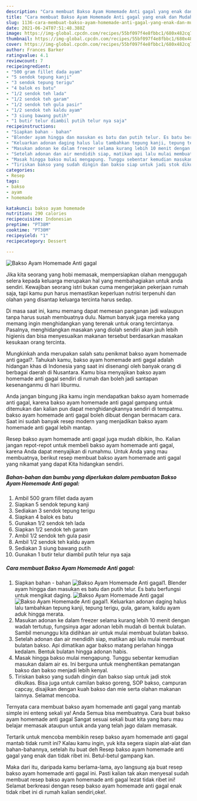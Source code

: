 ```yaml
---
description: "Cara membuat Bakso Ayam Homemade Anti gagal yang enak dan Mudah Dibuat"
title: "Cara membuat Bakso Ayam Homemade Anti gagal yang enak dan Mudah Dibuat"
slug: 1136-cara-membuat-bakso-ayam-homemade-anti-gagal-yang-enak-dan-mudah-dibuat
date: 2021-06-24T07:51:48.388Z
image: https://img-global.cpcdn.com/recipes/55bf097f4e8fbbc1/680x482cq70/bakso-ayam-homemade-anti-gagal-foto-resep-utama.jpg
thumbnail: https://img-global.cpcdn.com/recipes/55bf097f4e8fbbc1/680x482cq70/bakso-ayam-homemade-anti-gagal-foto-resep-utama.jpg
cover: https://img-global.cpcdn.com/recipes/55bf097f4e8fbbc1/680x482cq70/bakso-ayam-homemade-anti-gagal-foto-resep-utama.jpg
author: Frances Barker
ratingvalue: 4.1
reviewcount: 7
recipeingredient:
- "500 gram fillet dada ayam"
- "5 sendok tepung kanji"
- "3 sendok tepung terigu"
- "4 balok es batu"
- "1/2 sendok teh lada"
- "1/2 sendok teh garam"
- "1/2 sendok teh gula pasir"
- "1/2 sendok teh kaldu ayam"
- "3 siung bawang putih"
- "1 butir telur diambil putih telur nya saja"
recipeinstructions:
- "Siapkan bahan - bahan"
- "Blender ayam hingga dan masukan es batu dan putih telur. Es batu berfungsi untuk mengikat daging."
- "Keluarkan adonan daging halus lalu tambahkan tepung kanji, tepung terigu, gula, garam, kaldu ayam aduk hingga merata."
- "Masukan adonan ke dalam freezer selama kurang lebih 10 menit dengan wadah tertutup, fungsinya agar adonan lebih mudah di bentuk bulatan. Sambil menunggu kita didihkan air untuk mulai membuat bulatan bakso."
- "Setelah adonan dan air mendidih siap, matikan api lalu mulai membuat bulatan bakso. Api dimatikan agar bakso matang perlahan hingga kedalam. Bentuk bulatan hingga adonan habis."
- "Masak hingga bakso mulai mengapung. Tunggu sebentar kemudian masukan dalam air es. Ini berguna untuk menghentikan pematangan bakso dan bakso menjadi lebih kenyal."
- "Tiriskan bakso yang sudah dingin dan bakso siap untuk jadi stok dikulkas. Bisa juga untuk camilan bakso goreng, SOP bakso, campuran capcay, disajikan dengan kuah bakso dan mie serta olahan makanan lainnya. Selamat mencoba."
categories:
- Resep
tags:
- bakso
- ayam
- homemade

katakunci: bakso ayam homemade 
nutrition: 290 calories
recipecuisine: Indonesian
preptime: "PT38M"
cooktime: "PT30M"
recipeyield: "1"
recipecategory: Dessert

---
```



![Bakso Ayam Homemade Anti gagal](https://img-global.cpcdn.com/recipes/55bf097f4e8fbbc1/680x482cq70/bakso-ayam-homemade-anti-gagal-foto-resep-utama.jpg)

Jika kita seorang yang hobi memasak, mempersiapkan olahan menggugah selera kepada keluarga merupakan hal yang membahagiakan untuk anda sendiri. Kewajiban seorang istri bukan cuma mengerjakan pekerjaan rumah saja, tapi kamu pun harus memastikan keperluan nutrisi terpenuhi dan olahan yang disantap keluarga tercinta harus sedap.

Di masa  saat ini, kamu memang dapat memesan panganan jadi walaupun tanpa harus susah membuatnya dulu. Namun banyak juga mereka yang memang ingin menghidangkan yang terenak untuk orang tercintanya. Pasalnya, menghidangkan masakan yang diolah sendiri akan jauh lebih higienis dan bisa menyesuaikan makanan tersebut berdasarkan masakan kesukaan orang tercinta. 



Mungkinkah anda merupakan salah satu penikmat bakso ayam homemade anti gagal?. Tahukah kamu, bakso ayam homemade anti gagal adalah hidangan khas di Indonesia yang saat ini disenangi oleh banyak orang di berbagai daerah di Nusantara. Kamu bisa menyajikan bakso ayam homemade anti gagal sendiri di rumah dan boleh jadi santapan kesenanganmu di hari liburmu.

Anda jangan bingung jika kamu ingin mendapatkan bakso ayam homemade anti gagal, karena bakso ayam homemade anti gagal gampang untuk ditemukan dan kalian pun dapat menghidangkannya sendiri di tempatmu. bakso ayam homemade anti gagal boleh dibuat dengan bermacam cara. Saat ini sudah banyak resep modern yang menjadikan bakso ayam homemade anti gagal lebih mantap.

Resep bakso ayam homemade anti gagal juga mudah dibikin, lho. Kalian jangan repot-repot untuk membeli bakso ayam homemade anti gagal, karena Anda dapat menyajikan di rumahmu. Untuk Anda yang mau membuatnya, berikut resep membuat bakso ayam homemade anti gagal yang nikamat yang dapat Kita hidangkan sendiri.

<!--inarticleads1-->

##### Bahan-bahan dan bumbu yang diperlukan dalam pembuatan Bakso Ayam Homemade Anti gagal:

1. Ambil 500 gram fillet dada ayam
1. Siapkan 5 sendok tepung kanji
1. Sediakan 3 sendok tepung terigu
1. Siapkan 4 balok es batu
1. Gunakan 1/2 sendok teh lada
1. Siapkan 1/2 sendok teh garam
1. Ambil 1/2 sendok teh gula pasir
1. Ambil 1/2 sendok teh kaldu ayam
1. Sediakan 3 siung bawang putih
1. Gunakan 1 butir telur diambil putih telur nya saja




<!--inarticleads2-->

##### Cara membuat Bakso Ayam Homemade Anti gagal:

1. Siapkan bahan - bahan
<img src="https://img-global.cpcdn.com/steps/1197e5b034c6fc06/160x128cq70/bakso-ayam-homemade-anti-gagal-langkah-memasak-1-foto.jpg" alt="Bakso Ayam Homemade Anti gagal">1. Blender ayam hingga dan masukan es batu dan putih telur. Es batu berfungsi untuk mengikat daging.
<img src="https://img-global.cpcdn.com/steps/1ce053ed3e00ce01/160x128cq70/bakso-ayam-homemade-anti-gagal-langkah-memasak-2-foto.jpg" alt="Bakso Ayam Homemade Anti gagal"><img src="https://img-global.cpcdn.com/steps/b0b217592c6ccc3b/160x128cq70/bakso-ayam-homemade-anti-gagal-langkah-memasak-2-foto.jpg" alt="Bakso Ayam Homemade Anti gagal">1. Keluarkan adonan daging halus lalu tambahkan tepung kanji, tepung terigu, gula, garam, kaldu ayam aduk hingga merata.
1. Masukan adonan ke dalam freezer selama kurang lebih 10 menit dengan wadah tertutup, fungsinya agar adonan lebih mudah di bentuk bulatan. Sambil menunggu kita didihkan air untuk mulai membuat bulatan bakso.
1. Setelah adonan dan air mendidih siap, matikan api lalu mulai membuat bulatan bakso. Api dimatikan agar bakso matang perlahan hingga kedalam. Bentuk bulatan hingga adonan habis.
1. Masak hingga bakso mulai mengapung. Tunggu sebentar kemudian masukan dalam air es. Ini berguna untuk menghentikan pematangan bakso dan bakso menjadi lebih kenyal.
1. Tiriskan bakso yang sudah dingin dan bakso siap untuk jadi stok dikulkas. Bisa juga untuk camilan bakso goreng, SOP bakso, campuran capcay, disajikan dengan kuah bakso dan mie serta olahan makanan lainnya. Selamat mencoba.




Ternyata cara membuat bakso ayam homemade anti gagal yang mantab simple ini enteng sekali ya! Anda Semua bisa membuatnya. Cara buat bakso ayam homemade anti gagal Sangat sesuai sekali buat kita yang baru mau belajar memasak ataupun untuk anda yang telah jago dalam memasak.

Tertarik untuk mencoba membikin resep bakso ayam homemade anti gagal mantab tidak rumit ini? Kalau kamu ingin, yuk kita segera siapin alat-alat dan bahan-bahannya, setelah itu buat deh Resep bakso ayam homemade anti gagal yang enak dan tidak ribet ini. Betul-betul gampang kan. 

Maka dari itu, daripada kamu berlama-lama, ayo langsung aja buat resep bakso ayam homemade anti gagal ini. Pasti kalian tak akan menyesal sudah membuat resep bakso ayam homemade anti gagal lezat tidak ribet ini! Selamat berkreasi dengan resep bakso ayam homemade anti gagal enak tidak ribet ini di rumah kalian sendiri,oke!.

